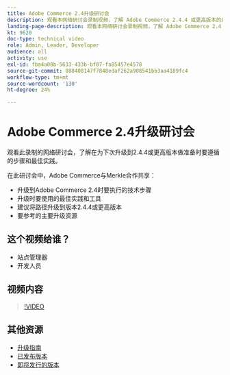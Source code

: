 ```yaml
---
title: Adobe Commerce 2.4升级研讨会
description: 观看本网络研讨会录制视频，了解 Adobe Commerce 2.4.4 或更高版本的升级步骤和最佳实践。
landing-page-description: 观看本网络研讨会录制视频，了解 Adobe Commerce 2.4 升级步骤和最佳实践。
kt: 9620
doc-type: technical video
role: Admin, Leader, Developer
audience: all
activity: use
exl-id: fba4a08b-5633-433b-bf87-fa85457e4578
source-git-commit: 088408147f7848edaf262a908541bb3aa4189fc4
workflow-type: tm+mt
source-wordcount: '130'
ht-degree: 24%

---
```


# Adobe Commerce 2.4升级研讨会

观看此录制的网络研讨会，了解在为下次升级到2.4.4或更高版本做准备时要遵循的步骤和最佳实践。

在此研讨会中，Adobe Commerce与Merkle合作共享：

- 升级到Adobe Commerce 2.4时要执行的技术步骤
- 升级时要使用的最佳实践和工具
- 建议将路径升级到版本2.4.4或更高版本
- 要参考的主要升级资源

## 这个视频给谁？

- 站点管理器
- 开发人员

## 视频内容

>[!VIDEO](https://video.tv.adobe.com/v/340038?quality=12&learn=on)

## 其他资源

- [升级指南](https://experienceleague.adobe.com/docs/commerce-operations/upgrade-guide/overview.html)
- [已发布版本](https://devdocs.magento.com/release/released-versions.html)
- [即将发行的版本](https://devdocs.magento.com/release/)
